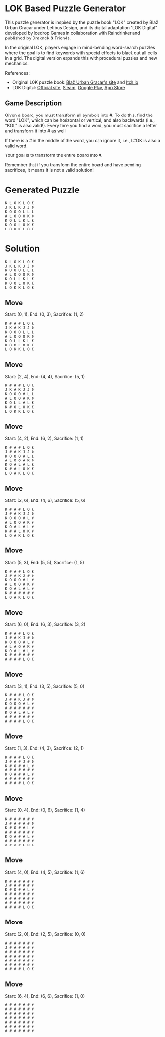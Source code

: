 # LOK Based Puzzle Generator

This puzzle generator is inspired by the puzzle book "LOK" created by Blaž Urban Gracar under Letibus Design, and its digital adaptation "LOK Digital" developed by Icedrop Games in collaboration with Raindrinker and published by Draknek & Friends.

In the original LOK, players engage in mind-bending word-search puzzles where the goal is to find keywords with special effects to black out all cells in a grid. The digital version expands this with procedural puzzles and new mechanics.

References:
- Original LOK puzzle book: [Blaž Urban Gracar's site](https://www.blazgracar.com/lok) and [Itch.io](https://letibus.itch.io/lok)
- LOK Digital: [Official site](https://lok-digital.com/), [Steam](https://store.steampowered.com/app/2207440/LOK_Digital/), [Google Play](https://play.google.com/store/apps/details?id=com.IcedropGames.LOK), [App Store](https://apps.apple.com/us/app/lok-digital/id6476513210)

## Game Description

Given a board, you must transform all symbols into #. To do this, find the word "LOK", which can be horizontal or vertical, and also backwards (i.e., "KOL" is also valid!). Every time you find a word, you must sacrifice a letter and transform it into # as well.

If there is a # in the middle of the word, you can ignore it, i.e., L#OK is also a valid word.

Your goal is to transform the entire board into #.

Remember that if you transform the entire board and have pending sacrifices, it means it is not a valid solution!

# Generated Puzzle

```
K L O K L O K
J K L K J J O
K O O O L L L
# L O O O K O
K O L L K L K
K O O L O K K
L O K K L O K
```

# Solution

```
K L O K L O K
J K L K J J O
K O O O L L L
# L O O O K O
K O L L K L K
K O O L O K K
L O K K L O K
```

## Move

Start: (0, 1), End: (0, 3), Sacrifice: (1, 2)

```
K # # # L O K
J K # K J J O
K O O O L L L
# L O O O K O
K O L L K L K
K O O L O K K
L O K K L O K
```

## Move

Start: (2, 4), End: (4, 4), Sacrifice: (5, 1)

```
K # # # L O K
J K # K J J O
K O O O # L L
# L O O # K O
K O L L # L K
K # O L O K K
L O K K L O K
```

## Move

Start: (4, 2), End: (6, 2), Sacrifice: (1, 1)

```
K # # # L O K
J # # K J J O
K O O O # L L
# L O O # K O
K O # L # L K
K # # L O K K
L O # K L O K
```

## Move

Start: (2, 6), End: (4, 6), Sacrifice: (5, 6)

```
K # # # L O K
J # # K J J O
K O O O # L #
# L O O # K #
K O # L # L #
K # # L O K #
L O # K L O K
```

## Move

Start: (5, 3), End: (5, 5), Sacrifice: (1, 5)

```
K # # # L O K
J # # K J # O
K O O O # L #
# L O O # K #
K O # L # L #
K # # # # # #
L O # K L O K
```

## Move

Start: (6, 0), End: (6, 3), Sacrifice: (3, 2)

```
K # # # L O K
J # # K J # O
K O O O # L #
# L # O # K #
K O # L # L #
K # # # # # #
# # # # L O K
```

## Move

Start: (3, 1), End: (3, 5), Sacrifice: (5, 0)

```
K # # # L O K
J # # K J # O
K O O O # L #
# # # # # # #
K O # L # L #
# # # # # # #
# # # # L O K
```

## Move

Start: (1, 3), End: (4, 3), Sacrifice: (2, 1)

```
K # # # L O K
J # # # J # O
K # O # # L #
# # # # # # #
K O # # # L #
# # # # # # #
# # # # L O K
```

## Move

Start: (0, 4), End: (0, 6), Sacrifice: (1, 4)

```
K # # # # # #
J # # # # # O
K # O # # L #
# # # # # # #
K O # # # L #
# # # # # # #
# # # # L O K
```

## Move

Start: (4, 0), End: (4, 5), Sacrifice: (1, 6)

```
K # # # # # #
J # # # # # #
K # O # # L #
# # # # # # #
# # # # # # #
# # # # # # #
# # # # L O K
```

## Move

Start: (2, 0), End: (2, 5), Sacrifice: (0, 0)

```
# # # # # # #
J # # # # # #
# # # # # # #
# # # # # # #
# # # # # # #
# # # # # # #
# # # # L O K
```

## Move

Start: (6, 4), End: (6, 6), Sacrifice: (1, 0)

```
# # # # # # #
# # # # # # #
# # # # # # #
# # # # # # #
# # # # # # #
# # # # # # #
# # # # # # #
```

